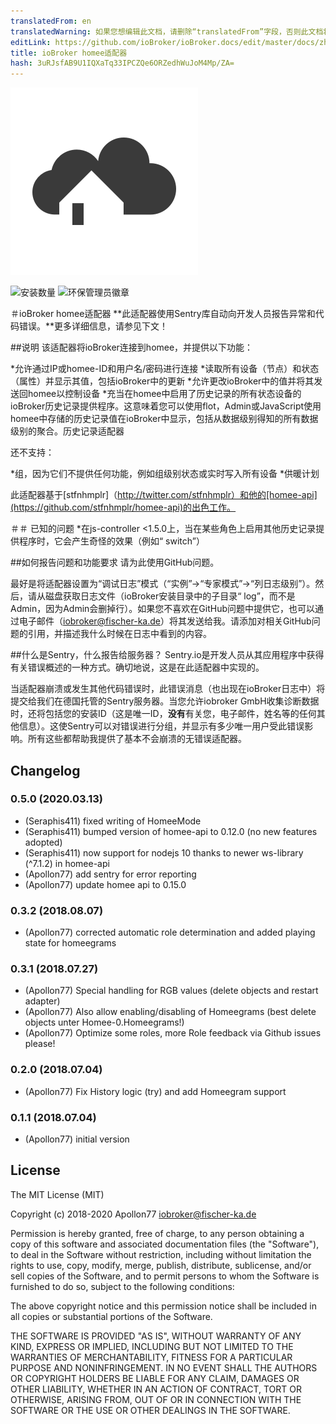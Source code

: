 ```yaml
---
translatedFrom: en
translatedWarning: 如果您想编辑此文档，请删除“translatedFrom”字段，否则此文档将再次自动翻译
editLink: https://github.com/ioBroker/ioBroker.docs/edit/master/docs/zh-cn/adapterref/iobroker.homee/README.md
title: ioBroker homee适配器
hash: 3uRJsfAB9U1IQXaTq33IPCZQe6ORZedhWuJoM4Mp/ZA=
---
```

![商标](../../../en/adapterref/iobroker.homee/admin/homee.png)

![安装数量](http://iobroker.live/badges/homee-stable.svg)
![环保管理员徽章](https://badges.greenkeeper.io/Apollon77/ioBroker.homee.svg)

＃ioBroker homee适配器
**此适配器使用Sentry库自动向开发人员报告异常和代码错误。**更多详细信息，请参见下文！

##说明
该适配器将ioBroker连接到homee，并提供以下功能：

*允许通过IP或homee-ID和用户名/密码进行连接
*读取所有设备（节点）和状态（属性）并显示其值，包括ioBroker中的更新
*允许更改ioBroker中的值并将其发送回homee以控制设备
*充当在homee中启用了历史记录的所有状态设备的ioBroker历史记录提供程序。这意味着您可以使用flot，Admin或JavaScript使用homee中存储的历史记录值在ioBroker中显示，包括从数据级别得知的所有数据级别的聚合。历史记录适配器

还不支持：

*组，因为它们不提供任何功能，例如组级别状态或实时写入所有设备
*供暖计划

此适配器基于[stfnhmplr]（http://twitter.com/stfnhmplr）和他的[homee-api](https://github.com/stfnhmplr/homee-api)的出色工作。

＃＃ 已知的问题
*在js-controller <1.5.0上，当在某些角色上启用其他历史记录提供程序时，它会产生奇怪的效果（例如“ switch”）

##如何报告问题和功能要求
请为此使用GitHub问题。

最好是将适配器设置为“调试日志”模式（“实例”->“专家模式”->“列日志级别”）。然后，请从磁盘获取日志文件（ioBroker安装目录中的子目录“ log”，而不是Admin，因为Admin会删掉行）。如果您不喜欢在GitHub问题中提供它，也可以通过电子邮件（iobroker@fischer-ka.de）将其发送给我。请添加对相关GitHub问题的引用，并描述我什么时候在日志中看到的内容。

##什么是Sentry，什么报告给服务器？
Sentry.io是开发人员从其应用程序中获得有关错误概述的一种方式。确切地说，这是在此适配器中实现的。

当适配器崩溃或发生其他代码错误时，此错误消息（也出现在ioBroker日志中）将提交给我们在德国托管的Sentry服务器。当您允许iobroker GmbH收集诊断数据时，还将包括您的安装ID（这是唯一ID，**没有**有关您，电子邮件，姓名等的任何其他信息）。这使Sentry可以对错误进行分组，并显示有多少唯一用户受此错误影响。所有这些都帮助我提供了基本不会崩溃的无错误适配器。

## Changelog

### 0.5.0 (2020.03.13)
* (Seraphis411) fixed writing of HomeeMode
* (Seraphis411) bumped version of homee-api to 0.12.0 (no new features adopted)
* (Seraphis411) now support for nodejs 10 thanks to newer ws-library (^7.1.2) in homee-api
* (Apollon77) add sentry for error reporting
* (Apollon77) update homee api to 0.15.0

### 0.3.2 (2018.08.07)
* (Apollon77) corrected automatic role determination and added playing state for homeegrams

### 0.3.1 (2018.07.27)
* (Apollon77) Special handling for RGB values (delete objects and restart adapter)
* (Apollon77) Also allow enabling/disabling of Homeegrams (best delete objects unter Homee-0.Homeegrams!)
* (Apollon77) Optimize some roles, more Role feedback via Github issues please!

### 0.2.0 (2018.07.04)
* (Apollon77) Fix History logic (try) and add Homeegram support

### 0.1.1 (2018.07.04)
* (Apollon77) initial version

## License
The MIT License (MIT)

Copyright (c) 2018-2020 Apollon77 <iobroker@fischer-ka.de>

Permission is hereby granted, free of charge, to any person obtaining a copy
of this software and associated documentation files (the "Software"), to deal
in the Software without restriction, including without limitation the rights
to use, copy, modify, merge, publish, distribute, sublicense, and/or sell
copies of the Software, and to permit persons to whom the Software is
furnished to do so, subject to the following conditions:

The above copyright notice and this permission notice shall be included in
all copies or substantial portions of the Software.

THE SOFTWARE IS PROVIDED "AS IS", WITHOUT WARRANTY OF ANY KIND, EXPRESS OR
IMPLIED, INCLUDING BUT NOT LIMITED TO THE WARRANTIES OF MERCHANTABILITY,
FITNESS FOR A PARTICULAR PURPOSE AND NONINFRINGEMENT. IN NO EVENT SHALL THE
AUTHORS OR COPYRIGHT HOLDERS BE LIABLE FOR ANY CLAIM, DAMAGES OR OTHER
LIABILITY, WHETHER IN AN ACTION OF CONTRACT, TORT OR OTHERWISE, ARISING FROM,
OUT OF OR IN CONNECTION WITH THE SOFTWARE OR THE USE OR OTHER DEALINGS IN
THE SOFTWARE.